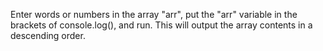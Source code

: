 Enter words or numbers in the array "arr", put the "arr" variable in the brackets of console.log(), and run.
This will output the array contents in a descending order.